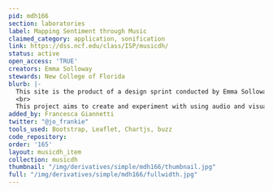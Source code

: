 ```yaml
---
pid: mdh166
section: laboratories
label: Mapping Sentiment through Music
claimed_category: application, sonification
link: https://dss.ncf.edu/class/ISP/musicdh/
status: active
open_access: 'TRUE'
creators: Emma Solloway
stewards: New College of Florida
blurb: |-
  This site is the product of a design sprint conducted by Emma Solloway with supervision from Cal Murgu, Digital Humanities Librarian, and Professor Mark Dancigers, Assistant Professor of Music and Digital Media, in January 2020 at the New College of Florida.
  <br>
  This project aims to create and experiment with using audio and visual connection as an alternative way to presenting data. In this case, students were surveyed about locations on campus and a composite of the average sentiment was used to create music that aims to represent the data collected. As you manuever through the website, consider how the music reflects the quantified sentiment.
added_by: Francesca Giannetti
twitter: "@jo_frankie"
tools_used: Bootstrap, Leaflet, Chartjs, buzz
code_repository:
order: '165'
layout: musicdh_item
collection: musicdh
thumbnail: "/img/derivatives/simple/mdh166/thumbnail.jpg"
full: "/img/derivatives/simple/mdh166/fullwidth.jpg"
---
```

